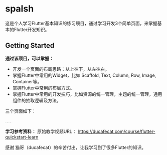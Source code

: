 # spalsh

这是个人学习Flutter基本知识的练习项目，通过学习开发3个简单页面，来掌握基本的Flutter开发知识。

## Getting Started

**通过该项目，可以掌握：**
* 开发一个页面的布局思路：从上往下，从左往右。
* 掌握Flutter中常用的Widget，比如 Scaffold, Text, Column, Row, Image, Container等。 
* 掌握Flutter中常用的布局方式。
* 掌握Flutter中常用的开发技巧，比如资源的统一管理，主题的统一管理，通用组件的抽取逻辑及方法。

三个页面如下：


<img src="https://ducafecat.oss-cn-beijing.aliyuncs.com/podcast/image-20220623092347578.png" style="zoom:5%"/>

<img src="https://ducafecat.oss-cn-beijing.aliyuncs.com/podcast/20220617134126.png" alt="welcome Page" style="zoom:5%;"/>

<img src="https://ducafecat.oss-cn-beijing.aliyuncs.com/podcast/20220617134139.png" alt="Login Page" style="zoom:5%;" />


**学习参考资料：**
原始教学视频URL： https://ducafecat.com/course/flutter-quickstart-learn

感谢 猫哥（ducafecat）的辛苦付出，让我学习到了很多Flutter的知识。
